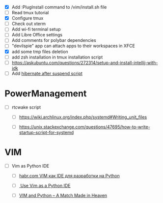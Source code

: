 - [x] Add :PlugInstall command to /vim/install.sh file
- [ ] Read tmux tutorial
- [x] Configure tmux
- [ ] Check out xterm
- [ ] Add wi-fi terminal setup
- [ ] Add Libre Office settings
- [ ] Add comments for polybar dependencies
- [ ] "devilspie" app can attach apps to their workspaces in XFCE
- [x] add some tmp files deletion
- [ ] add zsh installation in tmux installation script
- [ ] https://askubuntu.com/questions/272314/setup-and-install-intellij-with-jdk
- [ ] Add [hibernate after suspend script](/PowerManagement/rtchibernate)

# PowerManagement

- [ ] rtcwake script

   - [ ] https://wiki.archlinux.org/index.php/systemd#Writing_unit_files

   - [ ] https://unix.stackexchange.com/questions/47695/how-to-write-startup-script-for-systemd

# VIM

- [ ] Vim as Python IDE

   - [ ] [habr.com VIM как IDE для разработки на Python](https://habr.com/post/224979/)

   - [ ] [ Use Vim as a Python IDE](http://liuchengxu.org/posts/use-vim-as-a-python-ide/)

   - [ ] [VIM and Python – A Match Made in Heaven](https://realpython.com/vim-and-python-a-match-made-in-heaven/#lets-make-an-ide)
